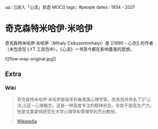 up:: [[进入「心流」状态  MOC]]
tags:: #people
dates:: 1934 - 2021

#  奇克森特米哈伊·米哈伊

奇克森特米哈伊·米哈伊（Mihaly Csikszentmihalyi）是 [[1990 - 心流]] 的作者（未包含在 LYT 工具包中）。《心流》一书至今都在影响着我的思想。

![[flow-map-original.jpg]]


## Extra
### Wiki

> 奇克森特米哈伊·米哈伊是匈牙利裔美国心理学家。他发现并命名了[[「心流」]]这一心理概念，这是一种高度专注的精神状态，有助于提高生产力。他是克莱蒙特研究生大学心理学和管理学的杰出教授。
>
> [Wikipedia](https://en.wikipedia.org/wiki/Mihaly%20Csikszentmihalyi)


